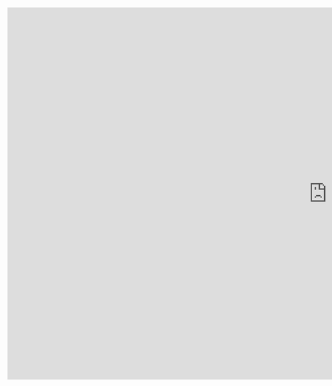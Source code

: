 <br>
<br>

<iframe src="https://docs.google.com/presentation/d/e/2PACX-1vSWPKXIdOxvE4twTkir3l3Kmh3CFaT0rkzVOEdCgR8qqJyR8EqQXxEkGSnjcfyRTdik7Z4vOrS0fZzA/embed?start=false&loop=false&delayms=60000" frameborder="0" width="1440" height="839" allowfullscreen="true" mozallowfullscreen="true" webkitallowfullscreen="true"></iframe>
